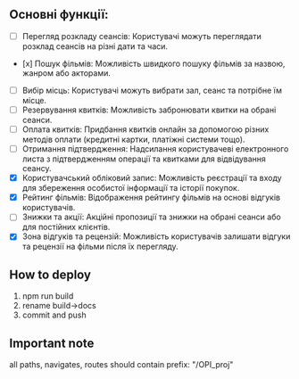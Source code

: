 ## Основні функції:

- [ ] Перегляд розкладу сеансів: Користувачі можуть переглядати розклад сеансів на різні дати та часи.
- [х] Пошук фільмів: Можливість швидкого пошуку фільмів за назвою, жанром або акторами.
- [ ] Вибір місць: Користувачі можуть вибрати зал, сеанс та потрібне їм місце.
- [ ] Резервування квитків: Можливість забронювати квитки на обрані сеанси.
- [ ] Оплата квитків: Придбання квитків онлайн за допомогою різних методів оплати (кредитні картки, платіжні системи тощо).
- [ ] Отримання підтвердження: Надсилання користувачеві електронного листа з підтвердженням операції та квитками для відвідування сеансу.
- [x] Користувачський обліковий запис: Можливість реєстрації та входу для збереження особистої інформації та історії покупок.
- [x] Рейтинг фільмів: Відображення рейтингу фільмів на основі відгуків користувачів.
- [ ] Знижки та акції: Акційні пропозиції та знижки на обрані сеанси або для постійних клієнтів.
- [x] Зона відгуків та рецензій: Можливість користувачів залишати відгуки та рецензії на фільми після їх перегляду.

## How to deploy

1. npm run build
2. rename build->docs
3. commit and push

## Important note

all paths, navigates, routes should contain prefix: "/OPI_proj"
